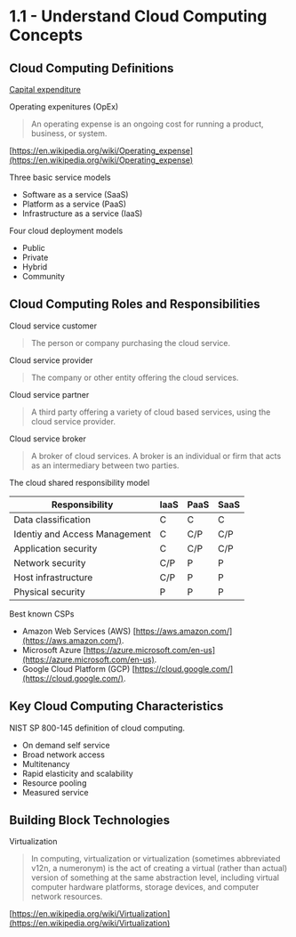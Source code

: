 # 1.1 - Understand Cloud Computing Concepts

## Cloud Computing Definitions

[Capital expenditure](../../../definitions/C.md#capital-expenditures-capex)

Operating expenitures (OpEx)

> An operating expense is an ongoing cost for running a product, business, or system.

[https://en.wikipedia.org/wiki/Operating_expense](https://en.wikipedia.org/wiki/Operating_expense)

Three basic service models
- Software as a service (SaaS)
- Platform as a service (PaaS)
- Infrastructure as a service (IaaS)

Four cloud deployment models
- Public
- Private
- Hybrid
- Community

## Cloud Computing Roles and Responsibilities

Cloud service customer
> The person or company purchasing the cloud service.

Cloud service provider
> The company or other entity offering the cloud services.

Cloud service partner
> A third party offering a variety of cloud based services, using the cloud service provider.

Cloud service broker
> A broker of cloud services. A broker is an individual or firm that acts as an intermediary between two parties.

The cloud shared responsibility model

| Responsibility                | IaaS | PaaS | SaaS |
|-------------------------------|------|------|------|
| Data classification           | C    | C    | C    |
| Identiy and Access Management | C    | C/P  | C/P  |
| Application security          | C    | C/P  | C/P  |
| Network security              | C/P  | P    | P    |
| Host infrastructure           | C/P  | P    | P    |
| Physical security             | P    | P    | P    |

Best known CSPs
- Amazon Web Services (AWS) [https://aws.amazon.com/](https://aws.amazon.com/).
- Microsoft Azure [https://azure.microsoft.com/en-us](https://azure.microsoft.com/en-us).
- Google Cloud Platform (GCP) [https://cloud.google.com/](https://cloud.google.com/).

## Key Cloud Computing Characteristics

NIST SP 800-145 definition of cloud computing.
- On demand self service
- Broad network access
- Multitenancy
- Rapid elasticity and scalability
- Resource pooling
- Measured service

## Building Block Technologies

Virtualization

> In computing, virtualization or virtualization (sometimes abbreviated v12n, a numeronym) is the act of creating a virtual (rather than actual) version of something at the same abstraction level, including virtual computer hardware platforms, storage devices, and computer network resources.

[https://en.wikipedia.org/wiki/Virtualization](https://en.wikipedia.org/wiki/Virtualization)

